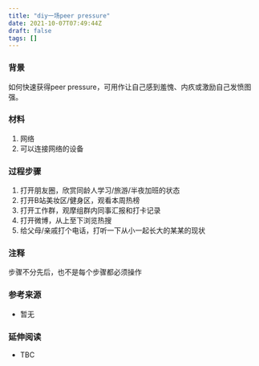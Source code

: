```yaml
---
title: "diy一场peer pressure"
date: 2021-10-07T07:49:44Z
draft: false
tags: []
---
```


### 背景
如何快速获得peer pressure，可用作让自己感到羞愧、内疚或激励自己发愤图强。

### 材料
1. 网络
2. 可以连接网络的设备

### 过程步骤
1. 打开朋友圈，欣赏同龄人学习/旅游/半夜加班的状态
2. 打开B站美妆区/健身区，观看本周热榜
3. 打开工作群，观摩组群内同事汇报和打卡记录
4. 打开微博，从上至下浏览热搜
5. 给父母/亲戚打个电话，打听一下从小一起长大的某某的现状

### 注释
步骤不分先后，也不是每个步骤都必须操作

### 参考来源
- 暂无

### 延伸阅读
- TBC




